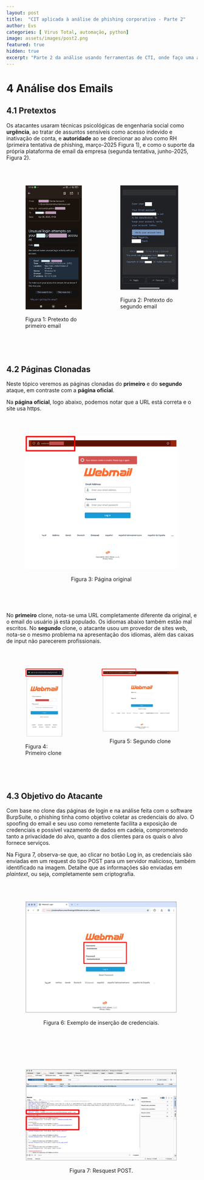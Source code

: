 ```yaml
---
layout: post
title:  "CIT aplicada à análise de phishing corporativo - Parte 2"
author: Evs
categories: [ Virus Total, automação, python]
image: assets/images/post2.png
featured: true
hidden: true
excerpt: "Parte 2 da análise usando ferramentas de CTI, onde faço uma análise dos emails recebidos, dos pretextos usados, dos sites clonados e faço uma hipótese sobre o objetivo do ataque."
---
```


# 4 Análise dos Emails

## 4.1 Pretextos

Os atacantes usaram técnicas psicológicas de engenharia social como **urgência**, ao tratar de assuntos sensíveis como acesso indevido e inativação de conta, e **autoridade** ao se direcionar ao alvo como RH (primeira tentativa de phishing, março-2025 Figura 1), e como o suporte da própria plataforma de email da empresa (segunda tentativa, junho-2025, Figura 2).

<div style="display: flex;">
  <div style="justify-items: center; margin: 50px;">
    <img src="assets/images/figura1.png" width="200">
    <p>Figura 1: Pretexto do primeiro email</p>
  </div>
  <div style="justify-items: center; margin: 50px;">
    <img src="assets/images/figura2.png" width="200">
    <p>Figura 2: Pretexto do segundo email</p>
  </div>
</div>

## 4.2 Páginas Clonadas

Neste tópico veremos as páginas clonadas do **primeiro** e do **segundo** ataque, em contraste com a **página oficial**.

Na **página oficial**, logo abaixo, podemos notar que a URL está correta e o site usa https.

<div style="display: flex;">
  <div style="justify-items: center; margin: 50px;">
    <img src="assets/images/figura3.png" width="400">
    <p>Figura 3: Página original</p>
  </div>
</div>

No **primeiro** clone, nota-se uma URL completamente diferente da original, e o email do usuário já está populado. Os idiomas abaixo também estão mal escritos. No **segundo** clone, o atacante usou um provedor de sites web, nota-se o mesmo problema na apresentação dos idiomas, além das caixas de input não parecerem profissionais.

<div style="display: flex;">
  <div style="justify-items: center; margin: 50px;">
    <img src="assets/images/figura4.png" width="200">
    <p>Figura 4: Primeiro clone</p>
  </div>
  <div style="justify-items: center; margin: 50px;">
    <img src="assets/images/figura5.png" width="400">
    <p>Figura 5: Segundo clone</p>
  </div>
</div>

## 4.3 Objetivo do Atacante

Com base no clone das páginas de login e na análise feita com o software BurpSuite, o phishing tinha como objetivo coletar as credenciais do alvo. O spoofing do email e seu uso como remetente facilita a exposição de credenciais e possível vazamento de dados em cadeia, comprometendo tanto a privacidade do alvo, quanto a dos clientes para os quais o alvo fornece serviços.

Na Figura 7, observa-se que, ao clicar no botão Log in, as credenciais são enviadas em um request do tipo POST para um servidor malicioso, também identificado na imagem. Detalhe que as informações são enviadas em *plaintext*, ou seja, completamente sem criptografia.

<div style="display: flex;">
  <div style="justify-items: center; margin: 50px;">
    <img src="assets/images/figura6.png" width="400">
    <p>Figura 6: Exemplo de inserção de credenciais.</p>
  </div>
</div>

<div style="display: flex;">
  <div style="justify-items: center; margin: 50px;">
    <img src="assets/images/figura7.png" width="400">
    <p>Figura 7: Resquest POST.</p>
  </div>
</div>
